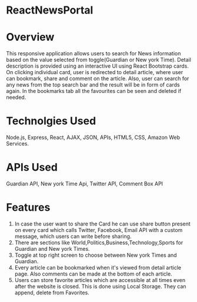 # ReactNewsPortal
**<h1>Overview</h1>**
This responsive application allows users to search for News information based on the value selected from toggle(Guardian or New york Time). Detail description is provided using an interactive UI using React Bootstrap cards. On clicking individual card, user is redirected to detail article, where user can bookmark, share and comment on the article. Also, user can search for any news from the top search bar and the result will be in form of cards again. In the bookmarks tab all the favourites can be seen and deleted if needed.

**<h1>Technolgies Used</h1>**
Node.js, Express, React, AJAX, JSON, APIs, HTML5, CSS, Amazon Web Services.

**<h1>APIs Used</h1>**
Guardian API, New york Time Api, Twitter API, Comment Box API

**<h1>Features</h1>**
1) In case the user want to share the Card he can use share button present on every card which calls Twitter, Facebook, Email API with a custom message, which users can write before sharing.
2) There are sections like World,Politics,Business,Technology,Sports for Guardian and New york Times.
3) Toggle at top right screen to choose between New york Times and Guardian.
4) Every article can be bookmarked when it's viewed from detail article page. Also comments can be made at the bottom of each article.
5) Users can store favorite articles which are accessible at all times even after the website is closed. This is done using Local Storage. They can append, delete from Favorites.